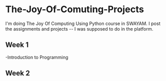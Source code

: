 # The-Joy-Of-Comuting-Projects
I'm doing The Joy Of Computing Using Python course in SWAYAM. I post the assignments and projects -- I was supposed to do in the platform. 

## Week 1
  -Introduction to Programming
  
## Week 2
